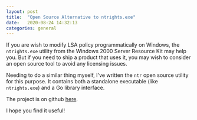 ```yaml
---
layout: post
title:  "Open Source Alternative to ntrights.exe"
date:   2020-08-24 14:32:13
categories: general
---
```


If you are wish to modify LSA policy programmatically on Windows, the
`ntrights.exe` utility from the Windows 2000 Server Resource Kit may help you.
But if you need to ship a product that uses it, you may wish to consider an
open source tool to avoid any licensing issues.

Needing to do a similar thing myself, I've written the `ntr` open source
utility for this purpose. It contains both a standalone executable (like
`ntrights.exe`) and a Go library interface.

The project is on github [here](https://github.com/petemoore/ntr).

I hope you find it useful!
